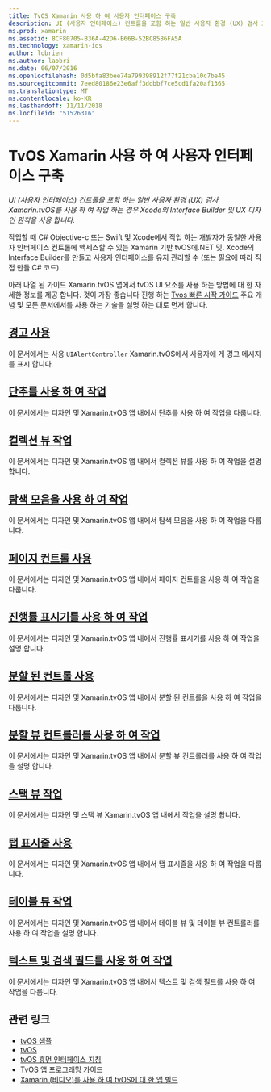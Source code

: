 ```yaml
---
title: TvOS Xamarin 사용 하 여 사용자 인터페이스 구축
description: UI (사용자 인터페이스) 컨트롤을 포함 하는 일반 사용자 환경 (UX) 검사 Xamarin.tvOS를 사용 하 여 작업 하는 경우 Xcode의 Interface Builder 및 UX 디자인 원칙을 사용 합니다.
ms.prod: xamarin
ms.assetid: 8CF80705-B36A-42D6-B66B-52BC8586FA5A
ms.technology: xamarin-ios
author: lobrien
ms.author: laobri
ms.date: 06/07/2016
ms.openlocfilehash: 0d5bfa83bee74a799398912f77f21cba10c7be45
ms.sourcegitcommit: 7eed80186e23e6aff3ddbbf7ce5cd1fa20af1365
ms.translationtype: MT
ms.contentlocale: ko-KR
ms.lasthandoff: 11/11/2018
ms.locfileid: "51526316"
---
```

# <a name="building-tvos-user-interfaces-with-xamarin"></a>TvOS Xamarin 사용 하 여 사용자 인터페이스 구축

_UI (사용자 인터페이스) 컨트롤을 포함 하는 일반 사용자 환경 (UX) 검사 Xamarin.tvOS를 사용 하 여 작업 하는 경우 Xcode의 Interface Builder 및 UX 디자인 원칙을 사용 합니다._

작업할 때 C# Objective-c 또는 Swift 및 Xcode에서 작업 하는 개발자가 동일한 사용자 인터페이스 컨트롤에 액세스할 수 있는 Xamarin 기반 tvOS에.NET 및. Xcode의 Interface Builder를 만들고 사용자 인터페이스를 유지 관리할 수 (또는 필요에 따라 직접 만들 C# 코드).

아래 나열 된 가이드 Xamarin.tvOS 앱에서 tvOS UI 요소를 사용 하는 방법에 대 한 자세한 정보를 제공 합니다. 것이 가장 좋습니다 진행 하는 [Tvos 빠른 시작 가이드](~/ios/tvos/get-started/hello-tvos.md) 주요 개념 및 모든 문서에서를 사용 하는 기술을 설명 하는 대로 먼저 합니다.

## <a name="working-with-alertsiostvosuser-interfacealertsmd"></a>[경고 사용](~/ios/tvos/user-interface/alerts.md)

이 문서에서는 사용 `UIAlertController` Xamarin.tvOS에서 사용자에 게 경고 메시지를 표시 합니다.

## <a name="working-with-buttonsiostvosuser-interfacebuttonsmd"></a>[단추를 사용 하 여 작업](~/ios/tvos/user-interface/buttons.md)

이 문서에서는 디자인 및 Xamarin.tvOS 앱 내에서 단추를 사용 하 여 작업을 다룹니다.

## <a name="working-with-collection-viewsiostvosuser-interfacecollection-viewsmd"></a>[컬렉션 뷰 작업](~/ios/tvos/user-interface/collection-views.md)

이 문서에서는 디자인 및 Xamarin.tvOS 앱 내에서 컬렉션 뷰를 사용 하 여 작업을 설명 합니다.

## <a name="working-with-navigation-barsiostvosuser-interfacenavigation-barsmd"></a>[탐색 모음을 사용 하 여 작업](~/ios/tvos/user-interface/navigation-bars.md)

이 문서에서는 디자인 및 Xamarin.tvOS 앱 내에서 탐색 모음을 사용 하 여 작업을 다룹니다.

## <a name="working-with-page-controlsiostvosuser-interfacepage-controlsmd"></a>[페이지 컨트롤 사용](~/ios/tvos/user-interface/page-controls.md)

이 문서에서는 디자인 및 Xamarin.tvOS 앱 내에서 페이지 컨트롤을 사용 하 여 작업을 다룹니다.

## <a name="working-with-progress-indicatorsiostvosuser-interfaceprogress-indicatorsmd"></a>[진행률 표시기를 사용 하 여 작업](~/ios/tvos/user-interface/progress-indicators.md)

이 문서에서는 디자인 및 Xamarin.tvOS 앱 내에서 진행률 표시기를 사용 하 여 작업을 설명 합니다.

## <a name="working-with-segmented-controlsiostvosuser-interfacesegmented-controlsmd"></a>[분할 된 컨트롤 사용](~/ios/tvos/user-interface/segmented-controls.md)

이 문서에서는 디자인 및 Xamarin.tvOS 앱 내에서 분할 된 컨트롤을 사용 하 여 작업을 다룹니다.

## <a name="working-with-split-view-controllersiostvosuser-interfacesplit-viewsmd"></a>[분할 뷰 컨트롤러를 사용 하 여 작업](~/ios/tvos/user-interface/split-views.md)

이 문서에서는 디자인 및 Xamarin.tvOS 앱 내에서 분할 뷰 컨트롤러를 사용 하 여 작업을 설명 합니다.

## <a name="working-with-stack-viewsiostvosuser-interfacestacked-viewsmd"></a>[스택 뷰 작업](~/ios/tvos/user-interface/stacked-views.md)

이 문서에서는 디자인 및 스택 뷰 Xamarin.tvOS 앱 내에서 작업을 설명 합니다.

## <a name="working-with-tab-barsiostvosuser-interfacetab-barsmd"></a>[탭 표시줄 사용](~/ios/tvos/user-interface/tab-bars.md)

이 문서에서는 디자인 및 Xamarin.tvOS 앱 내에서 탭 표시줄을 사용 하 여 작업을 다룹니다.

## <a name="working-with-table-viewsiostvosuser-interfacetable-viewsmd"></a>[테이블 뷰 작업](~/ios/tvos/user-interface/table-views.md)

이 문서에서는 디자인 및 Xamarin.tvOS 앱 내에서 테이블 뷰 및 테이블 뷰 컨트롤러를 사용 하 여 작업을 설명 합니다.

## <a name="working-with-text-and-search-fieldsiostvosuser-interfacetext-fields-and-searchmd"></a>[텍스트 및 검색 필드를 사용 하 여 작업](~/ios/tvos/user-interface/text-fields-and-search.md)

이 문서에서는 디자인 및 Xamarin.tvOS 앱 내에서 텍스트 및 검색 필드를 사용 하 여 작업을 다룹니다.



## <a name="related-links"></a>관련 링크

- [tvOS 샘플](https://developer.xamarin.com/samples/tvos/all/)
- [tvOS](https://developer.apple.com/tvos/)
- [tvOS 휴먼 인터페이스 지침](https://developer.apple.com/tvos/human-interface-guidelines/)
- [TvOS 앱 프로그래밍 가이드](https://developer.apple.com/library/prerelease/tvos/documentation/General/Conceptual/AppleTV_PG/)
- [Xamarin (비디오)를 사용 하 여 tvOS에 대 한 앱 빌드](https://university.xamarin.com/lightninglectures/tvos-with-xamarin)
